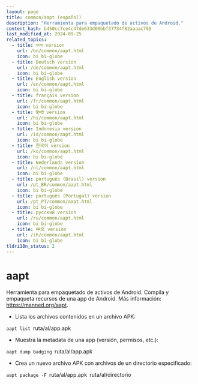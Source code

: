 ```yaml
---
layout: page
title: common/aapt (español)
description: "Herramienta para empaquetado de activos de Android."
content_hash: b450cc7ce4c47de633d00bbf37734f82aaaac799
last_modified_at: 2024-09-25
related_topics:
  - title: বাংলা version
    url: /bn/common/aapt.html
    icon: bi bi-globe
  - title: Deutsch version
    url: /de/common/aapt.html
    icon: bi bi-globe
  - title: English version
    url: /en/common/aapt.html
    icon: bi bi-globe
  - title: français version
    url: /fr/common/aapt.html
    icon: bi bi-globe
  - title: हिन्दी version
    url: /hi/common/aapt.html
    icon: bi bi-globe
  - title: Indonesia version
    url: /id/common/aapt.html
    icon: bi bi-globe
  - title: 한국어 version
    url: /ko/common/aapt.html
    icon: bi bi-globe
  - title: Nederlands version
    url: /nl/common/aapt.html
    icon: bi bi-globe
  - title: português (Brasil) version
    url: /pt_BR/common/aapt.html
    icon: bi bi-globe
  - title: português (Portugal) version
    url: /pt_PT/common/aapt.html
    icon: bi bi-globe
  - title: русский version
    url: /ru/common/aapt.html
    icon: bi bi-globe
  - title: 中文 version
    url: /zh/common/aapt.html
    icon: bi bi-globe
tldri18n_status: 2
---
```

# aapt

Herramienta para empaquetado de activos de Android.
Compila y empaqueta recursos de una app de Android.
Más información: <https://manned.org/aapt>.

- Lista los archivos contenidos en un archivo APK:

`aapt list `<span class="tldr-var badge badge-pill bg-dark-lm bg-white-dm text-white-lm text-dark-dm font-weight-bold">ruta/al/app.apk</span>

- Muestra la metadata de una app (versión, permisos, etc.):

`aapt dump badging `<span class="tldr-var badge badge-pill bg-dark-lm bg-white-dm text-white-lm text-dark-dm font-weight-bold">ruta/al/app.apk</span>

- Crea un nuevo archivo APK con archivos de un directorio especificado:

`aapt package -F `<span class="tldr-var badge badge-pill bg-dark-lm bg-white-dm text-white-lm text-dark-dm font-weight-bold">ruta/al/app.apk</span>` `<span class="tldr-var badge badge-pill bg-dark-lm bg-white-dm text-white-lm text-dark-dm font-weight-bold">ruta/al/directorio</span>
